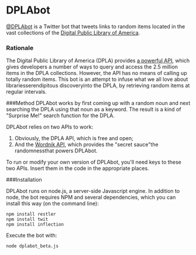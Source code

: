 # DPLAbot[@DPLAbot](http://www.twitter.com/DPLAbot) is a Twitter bot that tweets links to random items located in the vast collections of the [Digital Public Library of America](http://dp.la).### RationaleThe Digital Public Library of America (DPLA) provides [a powerful API](http://dp.la/info/developers/codex/), which gives developers a number of ways to query and access the 2.5 million items in the DPLA collections. However, the API has no means of calling up totally random items. This bot is an attempt to infuse what we all love about librariesserendipitous discoveryinto the DPLA, by retrieving random items at regular intervals.###MethodDPLAbot works by first coming up with a random noun and next searching the DPLA using that noun as a keyword. The result is a kind of "Surprise Me!" search function for the DPLA.DPLAbot relies on two APIs to work: 1. Obviously, the DPLA API, which is free and open;2. And the [Wordnik API](http://developer.wordnik.com/), which provides the "secret sauce"the randomnessthat powers DPLAbot.To run or modify your own version of DPLAbot, you'll need keys to these two APIs. Insert them in the code in the appropriate places.###InstallationDPLAbot runs on node.js, a server-side Javascript engine. In addition to node, the bot requires NPM and several dependencies, which you can install this way (on the command line):    npm install restler    npm install twit    npm install inflectionExecute the bot with:    node dplabot_beta.js
